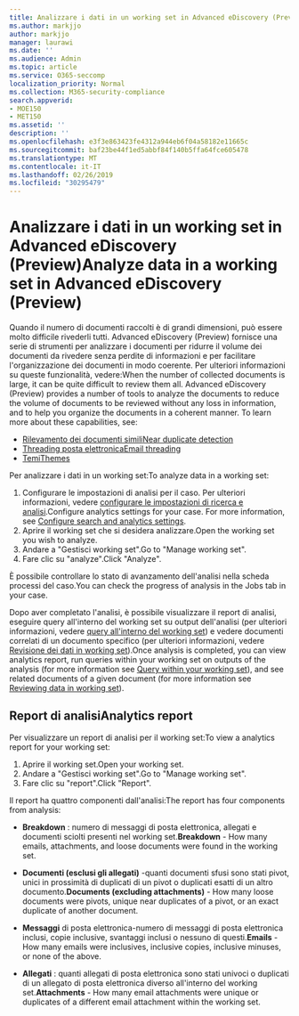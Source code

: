 ```yaml
---
title: Analizzare i dati in un working set in Advanced eDiscovery (Preview)
ms.author: markjjo
author: markjjo
manager: laurawi
ms.date: ''
ms.audience: Admin
ms.topic: article
ms.service: O365-seccomp
localization_priority: Normal
ms.collection: M365-security-compliance
search.appverid:
- MOE150
- MET150
ms.assetid: ''
description: ''
ms.openlocfilehash: e3f3e863423fe4312a944eb6f04a58182e11665c
ms.sourcegitcommit: baf23be44f1ed5abbf84f140b5ffa64fce605478
ms.translationtype: MT
ms.contentlocale: it-IT
ms.lasthandoff: 02/26/2019
ms.locfileid: "30295479"
---
```

# <a name="analyze-data-in-a-working-set-in-advanced-ediscovery-preview"></a><span data-ttu-id="752ff-102">Analizzare i dati in un working set in Advanced eDiscovery (Preview)</span><span class="sxs-lookup"><span data-stu-id="752ff-102">Analyze data in a working set in Advanced eDiscovery (Preview)</span></span>

<span data-ttu-id="752ff-p101">Quando il numero di documenti raccolti è di grandi dimensioni, può essere molto difficile rivederli tutti. Advanced eDiscovery (Preview) fornisce una serie di strumenti per analizzare i documenti per ridurre il volume dei documenti da rivedere senza perdite di informazioni e per facilitare l'organizzazione dei documenti in modo coerente. Per ulteriori informazioni su queste funzionalità, vedere:</span><span class="sxs-lookup"><span data-stu-id="752ff-p101">When the number of collected documents is large, it can be quite difficult to review them all. Advanced eDiscovery (Preview) provides a number of tools to analyze the documents to reduce the volume of documents to be reviewed without any loss in information, and to help you organize the documents in a coherent manner. To learn more about these capabilities, see:</span></span>

- [<span data-ttu-id="752ff-106">Rilevamento dei documenti simili</span><span class="sxs-lookup"><span data-stu-id="752ff-106">Near duplicate detection</span></span>](near-duplicates.md)
- [<span data-ttu-id="752ff-107">Threading posta elettronica</span><span class="sxs-lookup"><span data-stu-id="752ff-107">Email threading</span></span>](email-threading.md)
- [<span data-ttu-id="752ff-108">Temi</span><span class="sxs-lookup"><span data-stu-id="752ff-108">Themes</span></span>](themes.md)

<span data-ttu-id="752ff-109">Per analizzare i dati in un working set:</span><span class="sxs-lookup"><span data-stu-id="752ff-109">To analyze data in a working set:</span></span>

1. <span data-ttu-id="752ff-p102">Configurare le impostazioni di analisi per il caso. Per ulteriori informazioni, vedere [configurare le impostazioni di ricerca e analisi](configure-search-analytics-settings.md).</span><span class="sxs-lookup"><span data-stu-id="752ff-p102">Configure analytics settings for your case. For more information, see [Configure search and analytics settings](configure-search-analytics-settings.md).</span></span>
2. <span data-ttu-id="752ff-112">Aprire il working set che si desidera analizzare.</span><span class="sxs-lookup"><span data-stu-id="752ff-112">Open the working set you wish to analyze.</span></span>
3. <span data-ttu-id="752ff-113">Andare a "Gestisci working set".</span><span class="sxs-lookup"><span data-stu-id="752ff-113">Go to "Manage working set".</span></span>
4. <span data-ttu-id="752ff-114">Fare clic su "analyze".</span><span class="sxs-lookup"><span data-stu-id="752ff-114">Click "Analyze".</span></span>

<span data-ttu-id="752ff-115">È possibile controllare lo stato di avanzamento dell'analisi nella scheda processi del caso.</span><span class="sxs-lookup"><span data-stu-id="752ff-115">You can check the progress of analysis in the Jobs tab in your case.</span></span>

 <span data-ttu-id="752ff-116">Dopo aver completato l'analisi, è possibile visualizzare il report di analisi, eseguire query all'interno del working set su output dell'analisi (per ulteriori informazioni, vedere [query all'interno del working set](working-set-search.md)) e vedere documenti correlati di un documento specifico (per ulteriori informazioni, vedere [ Revisione dei dati in working set](reviewing-data-in-working-set.md)).</span><span class="sxs-lookup"><span data-stu-id="752ff-116">Once analysis is completed, you can view analytics report, run queries within your working set on outputs of the analysis (for more information see [Query within your working set](working-set-search.md)), and see related documents of a given document (for more information see [Reviewing data in working set](reviewing-data-in-working-set.md)).</span></span>

## <a name="analytics-report"></a><span data-ttu-id="752ff-117">Report di analisi</span><span class="sxs-lookup"><span data-stu-id="752ff-117">Analytics report</span></span>

<span data-ttu-id="752ff-118">Per visualizzare un report di analisi per il working set:</span><span class="sxs-lookup"><span data-stu-id="752ff-118">To view a analytics report for your working set:</span></span>

1. <span data-ttu-id="752ff-119">Aprire il working set.</span><span class="sxs-lookup"><span data-stu-id="752ff-119">Open your working set.</span></span>
2. <span data-ttu-id="752ff-120">Andare a "Gestisci working set".</span><span class="sxs-lookup"><span data-stu-id="752ff-120">Go to "Manage working set".</span></span>
3. <span data-ttu-id="752ff-121">Fare clic su "report".</span><span class="sxs-lookup"><span data-stu-id="752ff-121">Click "Report".</span></span>

<span data-ttu-id="752ff-122">Il report ha quattro componenti dall'analisi:</span><span class="sxs-lookup"><span data-stu-id="752ff-122">The report has four components from analysis:</span></span>

- <span data-ttu-id="752ff-123">**Breakdown** : numero di messaggi di posta elettronica, allegati e documenti sciolti presenti nel working set.</span><span class="sxs-lookup"><span data-stu-id="752ff-123">**Breakdown** - How many emails, attachments, and loose documents were found in the working set.</span></span>

- <span data-ttu-id="752ff-124">**Documenti (esclusi gli allegati)** -quanti documenti sfusi sono stati pivot, unici in prossimità di duplicati di un pivot o duplicati esatti di un altro documento.</span><span class="sxs-lookup"><span data-stu-id="752ff-124">**Documents (excluding attachments)** - How many loose documents were pivots, unique near duplicates of a pivot, or an exact duplicate of another document.</span></span>

- <span data-ttu-id="752ff-125">**Messaggi** di posta elettronica-numero di messaggi di posta elettronica inclusi, copie inclusive, svantaggi inclusi o nessuno di questi.</span><span class="sxs-lookup"><span data-stu-id="752ff-125">**Emails** - How many emails were inclusives, inclusive copies, inclusive minuses, or none of the above.</span></span>

- <span data-ttu-id="752ff-126">**Allegati** : quanti allegati di posta elettronica sono stati univoci o duplicati di un allegato di posta elettronica diverso all'interno del working set.</span><span class="sxs-lookup"><span data-stu-id="752ff-126">**Attachments** - How many email attachments were unique or duplicates of a different email attachment within the working set.</span></span>